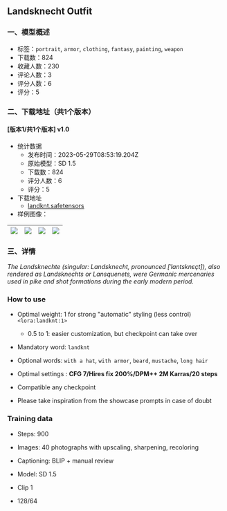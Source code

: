 ## Landsknecht Outfit
### 一、模型概述

- 标签：`portrait`, `armor`, `clothing`, `fantasy`, `painting`, `weapon`
- 下载数：824
- 收藏人数：230
- 评论人数：3
- 评分人数：6
- 评分：5

### 二、下载地址（共1个版本）

#### [版本1/共1个版本] v1.0

- 统计数据
  - 发布时间：2023-05-29T08:53:19.204Z
  - 原始模型：SD 1.5
  - 下载数：824
  - 评分人数：6
  - 评分：5
- 下载地址
  - [landknt.safetensors](https://civitai.com/api/download/models/83955)
- 样例图像：

| <img src="https://image.civitai.com/xG1nkqKTMzGDvpLrqFT7WA/26fb0e45-b27d-43f5-aeeb-4646c54e741a/width=450/953665.jpeg" /> | <img src="https://image.civitai.com/xG1nkqKTMzGDvpLrqFT7WA/9789310d-89d9-4636-833f-4369f56bd461/width=450/947566.jpeg" /> | <img src="https://image.civitai.com/xG1nkqKTMzGDvpLrqFT7WA/d9515bc5-423a-4e88-bc14-7b9b1ba037cf/width=450/952189.jpeg" /> | <img src="https://image.civitai.com/xG1nkqKTMzGDvpLrqFT7WA/649113c6-3c65-4bb0-8bfb-7b286d97472c/width=450/953472.jpeg" /> |
| ---- | ---- | ---- | ---- |


### 三、详情
<p><em>The Landsknechte (singular: Landsknecht, pronounced [ˈlantsknɛçt]), also rendered as Landsknechts or Lansquenets, were Germanic mercenaries used in pike and shot formations during the early modern period.</em></p><p></p><h3 id="how-to-use">How to use</h3><ul><li><p>Optimal weight: 1 for strong "automatic" styling (less control) <code>&lt;lora:landknt:1&gt;</code></p><ul><li><p>0.5 to 1: easier customization, but checkpoint can take over</p></li></ul></li><li><p>Mandatory word: <code>landknt</code></p></li><li><p>Optional words: <code>with a hat</code>, <code>with armor</code>, <code>beard</code>, <code>mustache</code>, <code>long hair</code></p></li><li><p>Optimal settings : <strong>CFG 7/Hires fix 200%/DPM++ 2M Karras/20 steps</strong></p></li><li><p>Compatible any checkpoint</p></li><li><p>Please take inspiration from the showcase prompts in case of doubt<br /></p></li></ul><h3 id="training-data">Training data</h3><ul><li><p>Steps: 900</p></li><li><p>Images: 40 photographs with upscaling, sharpening, recoloring</p></li><li><p>Captioning: BLIP + manual review</p></li><li><p>Model: SD 1.5</p></li><li><p>Clip 1</p></li><li><p>128/64</p></li></ul>